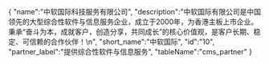 {
	"name":"中软国际科技服务有限公司",
	"description":"中软国际有限公司是中国领先的大型综合性软件与信息服务企业，成立于2000年，为香港主板上市企业。秉承“奋斗为本，成就客户，创造分享，共同成长”的核心价值观，是客户长期、稳定、可信赖的合作伙伴！\n",
	"short_name":"中软国际",
	"id":"10",
	"partner_label":"提供综合性软件与信息服务",
	"tableName":"cms_partner"
}